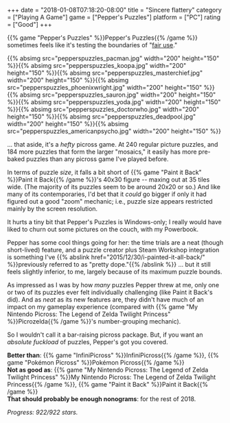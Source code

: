 +++
date = "2018-01-08T07:18:20-08:00"
title = "Sincere flattery"
category = ["Playing A Game"]
game = ["Pepper's Puzzles"]
platform = ["PC"]
rating = ["Good"]
+++

{{% game "Pepper's Puzzles" %}}Pepper's Puzzles{{% /game %}} sometimes feels like it's testing the boundaries of "<a href="https://www.copyright.gov/fair-use/">fair use</a>."

<p style="text-align: left;">{{% absimg src="pepperspuzzles_pacman.jpg" width="200" height="150" %}}{{% absimg src="pepperspuzzles_koopa.jpg" width="200" height="150" %}}{{% absimg src="pepperspuzzles_masterchief.jpg" width="200" height="150" %}}{{% absimg src="pepperspuzzles_phoenixwright.jpg" width="200" height="150" %}}{{% absimg src="pepperspuzzles_sauron.jpg" width="200" height="150" %}}{{% absimg src="pepperspuzzles_yoda.jpg" width="200" height="150" %}}{{% absimg src="pepperspuzzles_doctorwho.jpg" width="200" height="150" %}}{{% absimg src="pepperspuzzles_deadpool.jpg" width="200" height="150" %}}{{% absimg src="pepperspuzzles_americanpsycho.jpg" width="200" height="150" %}}</p>

... that aside, it's a <i>hefty</i> picross game.  At 240 regular picture puzzles, and 184 more puzzles that form the larger "mosaics," it easily has more pre-baked puzzles than any picross game I've played before.

In terms of puzzle <i>size</i>, it falls a bit short of {{% game "Paint it Back" %}}Paint it Back{{% /game %}}'s 40x30 figure -- maxing out at 35 tiles wide.  (The majority of its puzzles seem to be around 20x20 or so.)  And like many of its contemporaries, I'd bet that it <i>could</i> go bigger if only it had figured out a good "zoom" mechanic; i.e., puzzle size appears restricted mainly by the screen resolution.

It hurts a tiny bit that Pepper's Puzzles is Windows-only; I really would have liked to churn out some pictures on the couch, with my Powerbook.

Pepper has some cool things going for her: the time trials are a neat (though short-lived) feature, and a puzzle creator plus Steam Workshop integration is something I've {{% abslink href="2015/12/30/i-painted-it-all-back/" %}}previously referred to as "pretty dope."{{% /abslink %}}  ... but it still feels slightly inferior, to me, largely because of its maximum puzzle bounds.

As impressed as I was by how <i>many</i> puzzles Pepper threw at me, only one or two of its puzzles ever felt individually challenging (like Paint it Back's did).  And as <i>neat</i> as its new features are, they didn't have much of an impact on my gameplay experience (compared with {{% game "My Nintendo Picross: The Legend of Zelda Twilight Princess" %}}Picrozelda{{% /game %}}'s number-grouping mechanic).

So I wouldn't call it a bar-raising picross package.  But, if you want an <i>absolute fuckload</i> of puzzles, Pepper's got you covered.

<b>Better than</b>: {{% game "InfiniPicross" %}}InfiniPicross{{% /game %}}, {{% game "Pokémon Picross" %}}Pokémon Picross{{% /game %}}  
<b>Not as good as</b>: {{% game "My Nintendo Picross: The Legend of Zelda Twilight Princess" %}}My Nintendo Picross: The Legend of Zelda Twilight Princess{{% /game %}}, {{% game "Paint it Back" %}}Paint it Back{{% /game %}}  
<b>That should probably be enough nonograms</b>: for the rest of 2018.

<i>Progress: 922/922 stars.</i>
